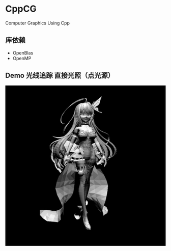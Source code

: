 # CppCG
Computer Graphics Using Cpp

## 库依赖
- OpenBlas
- OpenMP

## Demo 光线追踪 直接光照（点光源）
![](demo/test.png)
